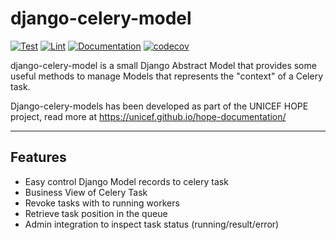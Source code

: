 # django-celery-model

[![Test](https://github.com/unicef/django-celery-model/actions/workflows/test.yml/badge.svg)](https://github.com/unicef/django-celery-model/actions/workflows/test.yml)
[![Lint](https://github.com/unicef/django-celery-model/actions/workflows/lint.yml/badge.svg)](https://github.com/unicef/django-celery-model/actions/workflows/lint.yml)
[![Documentation](https://github.com/unicef/django-celery-model/actions/workflows/docs.yml/badge.svg)](https://github.com/unicef/django-celery-model/actions/workflows/docs.yml)
[![codecov](https://codecov.io/github/unicef/django-celery-model/graph/badge.svg?token=L7HA5PJ45B)](https://codecov.io/github/unicef/django-celery-model)


django-celery-model is a small Django Abstract Model that provides some useful methods to manage 
Models that represents the "context" of a Celery task.  


Django-celery-models has been developed as part of the UNICEF HOPE project, read more at https://unicef.github.io/hope-documentation/

---


## Features

- Easy control Django Model records to celery task
- Business View of Celery Task 
- Revoke tasks with to running workers
- Retrieve task position in the queue
- Admin integration to inspect task status (running/result/error)

